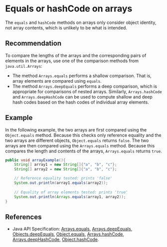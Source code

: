 # Equals or hashCode on arrays
The `equals` and `hashCode` methods on arrays only consider object identity, not array contents, which is unlikely to be what is intended.


## Recommendation
To compare the lengths of the arrays and the corresponding pairs of elements in the arrays, use one of the comparison methods from `java.util.Arrays`:

* The method `Arrays.equals` performs a shallow comparison. That is, array elements are compared using `equals`.
* The method `Arrays.deepEquals` performs a deep comparison, which is appropriate for comparisons of nested arrays.
Similarly, `Arrays.hashCode` and `Arrays.deepHashCode` can be used to compute shallow and deep hash codes based on the hash codes of individual array elements.


## Example
In the following example, the two arrays are first compared using the `Object.equals` method. Because this checks only reference equality and the two arrays are different objects, `Object.equals` returns `false`. The two arrays are then compared using the `Arrays.equals` method. Because this compares the length and contents of the arrays, `Arrays.equals` returns `true`.


```java
public void arrayExample(){
    String[] array1 = new String[]{"a", "b", "c"};
    String[] array2 = new String[]{"a", "b", "c"};

    // Reference equality tested: prints 'false'
    System.out.println(array1.equals(array2));
    
    // Equality of array elements tested: prints 'true'
    System.out.println(Arrays.equals(array1, array2));
}
```

## References
* Java API Specification: [Arrays.equals](https://docs.oracle.com/en/java/javase/11/docs/api/java.base/java/util/Arrays.html#equals(java.lang.Object[],java.lang.Object[])), [Arrays.deepEquals](https://docs.oracle.com/en/java/javase/11/docs/api/java.base/java/util/Arrays.html#deepEquals(java.lang.Object[],java.lang.Object[])), [Objects.deepEquals](https://docs.oracle.com/en/java/javase/11/docs/api/java.base/java/util/Objects.html#deepEquals(java.lang.Object,java.lang.Object)), [Object.equals](https://docs.oracle.com/en/java/javase/11/docs/api/java.base/java/lang/Object.html#equals(java.lang.Object)), [Arrays.hashCode](https://docs.oracle.com/en/java/javase/11/docs/api/java.base/java/util/Arrays.html#hashCode(java.lang.Object[])), [Arrays.deepHashCode](https://docs.oracle.com/en/java/javase/11/docs/api/java.base/java/util/Arrays.html#deepHashCode(java.lang.Object[])), [Object.hashCode](https://docs.oracle.com/en/java/javase/11/docs/api/java.base/java/lang/Object.html#hashCode()).
